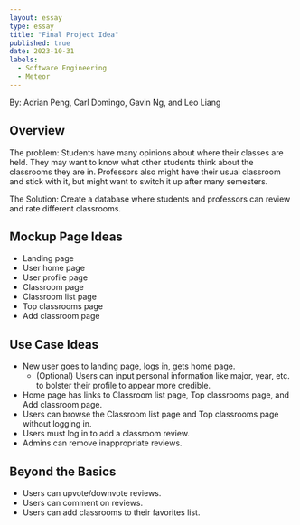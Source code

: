 ```yaml
---
layout: essay
type: essay
title: "Final Project Idea"
published: true
date: 2023-10-31
labels:
  - Software Engineering
  - Meteor
---
```

By: Adrian Peng, Carl Domingo, Gavin Ng, and Leo Liang

## Overview

The problem: Students have many opinions about where their classes are held. They may want to know what other students think about the classrooms they are in. Professors also might have their usual classroom and stick with it, but might want to switch it up after many semesters.

The Solution: Create a database where students and professors can review and rate different classrooms. 

## Mockup Page Ideas

- Landing page
- User home page
- User profile page
- Classroom page
- Classroom list page
- Top classrooms page
- Add classroom page

## Use Case Ideas

- New user goes to landing page, logs in, gets home page.
  - (Optional) Users can input personal information like major, year, etc. to bolster their profile to appear more credible.
- Home page has links to Classroom list page, Top classrooms page, and Add classroom page.
- Users can browse the Classroom list page and Top classrooms page without logging in.
- Users must log in to add a classroom review.
- Admins can remove inappropriate reviews.

## Beyond the Basics

- Users can upvote/downvote reviews.
- Users can comment on reviews.
- Users can add classrooms to their favorites list.